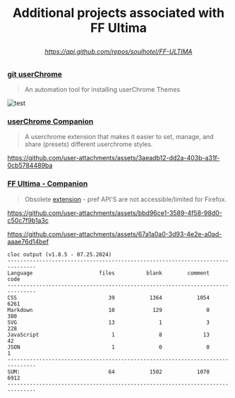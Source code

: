 # <p align="center"> Additional projects associated with FF Ultima </p>

###### <p align="center">https://api.github.com/repos/soulhotel/FF-ULTIMA</p>



### <ins>git userChrome</ins>

> An automation tool for installing userChrome Themes

![test](./assets/gituserchrome/preview.gif)

<!-- ![preview](https://github.com/user-attachments/assets/f582b3d6-1e43-45d2-aa3b-b452e26c4990) -->



### <ins>userChrome Companion</ins>

> A userchrome extension that makes it easier to set, manage, and share (presets) different userchrome styles.

https://github.com/user-attachments/assets/3aeadb12-dd2a-403b-a31f-0cb5784489ba



### <ins>FF Ultima - Companion</ins>

> Obsolete [extension](https://addons.mozilla.org/en-US/firefox/addon/ff-ultima-companion/) - pref API'S are not accessible/limited for Firefox.


https://github.com/user-attachments/assets/bbd96ce1-3589-4f58-98d0-c50c7f9b1a3c

https://github.com/user-attachments/assets/67a1a0a0-3d93-4e2e-a0ad-aaae76d14bef



```
cloc output (v1.8.5 - 07.25.2024)
-------------------------------------------------------------------------------
Language                     files          blank        comment           code
-------------------------------------------------------------------------------
CSS                             39           1364           1054           6261
Markdown                        10            129              0            380
SVG                             13              1              3            228
JavaScript                       1              8             13             42
JSON                             1              0              0              1
-------------------------------------------------------------------------------
SUM:                            64           1502           1070           6912
-------------------------------------------------------------------------------

```
